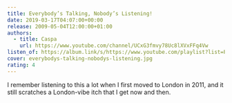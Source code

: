 ```yaml
---
title: Everybody’s Talking, Nobody’s Listening!
date: 2019-03-17T04:07:00+00:00
release: 2009-05-04T12:00:00+01:00
authors:
  - title: Caspa
    url: https://www.youtube.com/channel/UCxG3fmvy78Uc8lXVxFFq4Vw
listen_of: https://album.link/s/https://www.youtube.com/playlist?list=PLQtHa9hWAIlS94wVo7hUGNg60Ib6P51rB
cover: everybodys-talking-nobodys-listening.jpg
rating: 4
---
```


I remember listening to this a lot when I first moved to London in 2011, and it still scratches a London-vibe itch that I get now and then.
